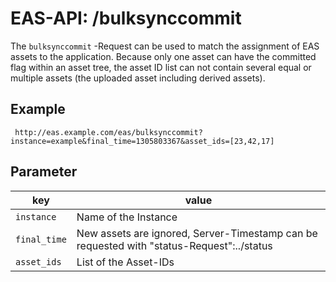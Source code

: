 #  EAS-API: /bulksynccommit

The `bulksynccommit` -Request can be used to match the assignment of EAS assets to the application. Because only one asset can have the committed flag within an asset tree, the asset ID list can not contain several equal or multiple assets (the uploaded asset including derived assets).

##  Example

~~~
 http://eas.example.com/eas/bulksynccommit?instance=example&final_time=1305803367&asset_ids=[23,42,17]
~~~


##  Parameter


|key|value|
|---|---|
|`instance`          |Name of the Instance|
|`final_time`        |New assets are ignored, Server-Timestamp can be requested with  "status-Request":../status |
|`asset_ids`         |List of the Asset-IDs|

 
